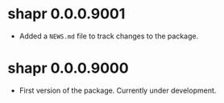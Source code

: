# shapr 0.0.0.9001

* Added a `NEWS.md` file to track changes to the package.

# shapr 0.0.0.9000

* First version of the package. Currently under development.
